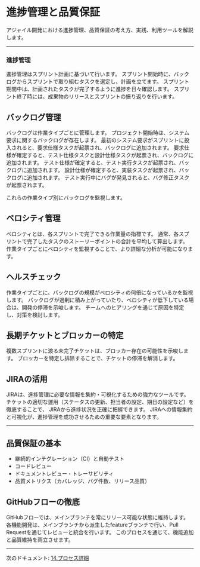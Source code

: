 # 進捗管理と品質保証

アジャイル開発における進捗管理、品質保証の考え方、実践、利用ツールを解説します。

---

### 進捗管理

進捗管理はスプリント計画に基づいて行います。
スプリント開始時に、バックログからスプリントで取り組むタスクを選定し、計画を立てます。
スプリント期間中は、計画されたタスクが完了するように進捗を日々確認します。
スプリント終了時には、成果物のリリースとスプリントの振り返りを行います。

## バックログ管理

バックログは作業タイプごとに管理します。
プロジェクト開始時は、システム要求に関するバックログが存在します。
最初のシステム要求がスプリントに投入されると、要求仕様タスクが起票され、バックログに追加されます。
要求仕様が確定すると、テスト仕様タスクと設計仕様タスクが起票され、バックログに追加されます。
テスト仕様が確定すると、テスト実行タスクが起票され、バックログに追加されます。
設計仕様が確定すると、実装タスクが起票され、バックログに追加されます。
テスト実行中にバグが発見されると、バグ修正タスクが起票されます。

これらの作業タイプ別にバックログを監視します。

## ベロシティ管理

ベロシティとは、各スプリントで完了できる作業量の指標です。
通常、各スプリントで完了したタスクのストーリーポイントの合計を平均して算出します。
作業タイプごとにベロシティを監視することで、より詳細な分析が可能になります。

## ヘルスチェック

作業タイプごとに、バックログの規模がベロシティの何倍になっているかを監視します。
バックログが過剰に積み上がっていたり、ベロシティが低下している場合は、開発の停滞を示唆します。
チームへのヒアリングを通じて原因を特定し、対策を検討します。

## 長期チケットとブロッカーの特定

複数スプリントに渡る未完了チケットは、ブロッカー存在の可能性を示唆します。
ブロッカーを特定し排除することで、チケットの停滞を解消します。

## JIRAの活用

JIRAは、進捗管理に必要な情報を集約・可視化するための強力なツールです。
チケットの適切な運用（ステータスの更新、担当者の設定、期日の設定など）を徹底することで、
JIRAから進捗状況を正確に把握できます。
JIRAへの情報集約と可視化が、進捗管理を成功させるための重要な要素となります。

---

## 品質保証の基本

- 継続的インテグレーション（CI）と自動テスト
- コードレビュー
- ドキュメントレビュー・トレーサビリティ
- 品質メトリクス（カバレッジ、バグ件数、リリース品質）

## GitHubフローの徹底

GitHubフローでは、メインブランチを常にリリース可能な状態に維持します。
各機能開発は、メインブランチから派生したfeatureブランチで行い、Pull Requestを通じてレビューと統合を行います。
このプロセスを通じて、機能追加と品質維持を両立させます。

---

次のドキュメント: [14.プロセス詳細](./14.プロセス詳細.md)